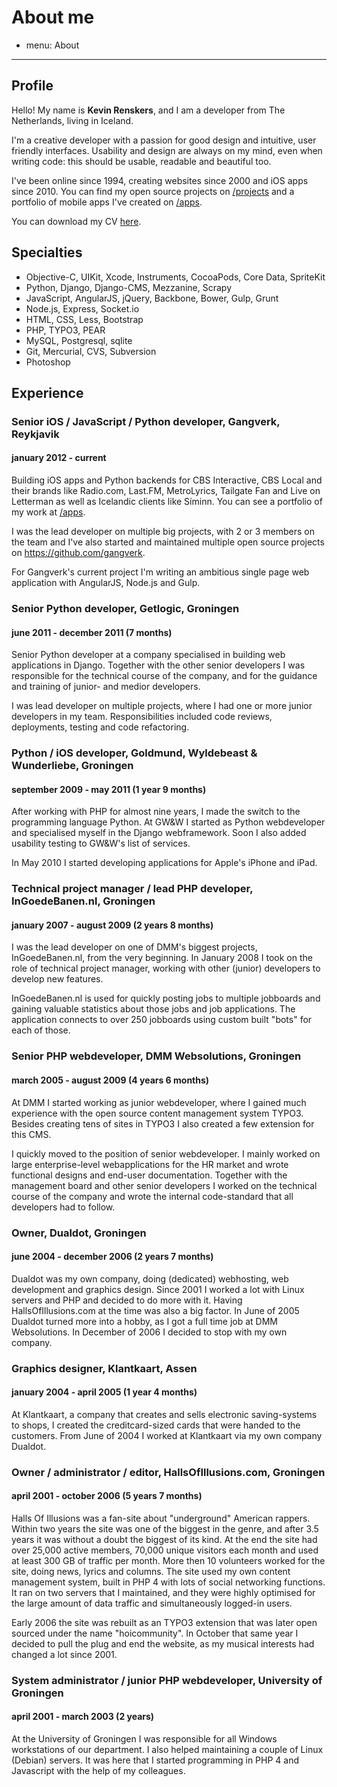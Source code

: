 # About me
- menu: About
---------------------

## Profile
Hello! My name is **Kevin Renskers**, and I am a developer from The Netherlands, living in Iceland.

I'm a creative developer with a passion for good design and intuitive, user friendly interfaces. Usability and design are always on my mind, even when writing code: this should be usable, readable and beautiful too. 

I've been online since 1994, creating websites since 2000 and iOS apps since 2010. You can find my open source projects on [/projects][projects] and a portfolio of mobile apps I've created on [/apps][apps].

You can download my CV [here](https://www.dropbox.com/s/cilqb4uzki52zx3/KevinRenskers.pdf).


## Specialties

* Objective-C, UIKit, Xcode, Instruments, CocoaPods, Core Data, SpriteKit
* Python, Django, Django-CMS, Mezzanine, Scrapy
* JavaScript, AngularJS, jQuery, Backbone, Bower, Gulp, Grunt
* Node.js, Express, Socket.io
* HTML, CSS, Less, Bootstrap
* PHP, TYPO3, PEAR
* MySQL, Postgresql, sqlite
* Git, Mercurial, CVS, Subversion
* Photoshop


## Experience

### Senior iOS / JavaScript / Python developer, Gangverk, Reykjavik
#### january 2012 - current
Building iOS apps and Python backends for CBS Interactive, CBS Local and their brands like Radio.com, Last.FM, MetroLyrics, Tailgate Fan and Live on Letterman as well as Icelandic clients like Síminn. You can see a portfolio of my work at [/apps][apps].

I was the lead developer on multiple big projects, with 2 or 3 members on the team and I've also started and maintained multiple open source projects on https://github.com/gangverk.

For Gangverk's current project I'm writing an ambitious single page web application with AngularJS, Node.js and Gulp.

### Senior Python developer, Getlogic, Groningen
#### june 2011 - december 2011 (7 months)
Senior Python developer at a company specialised in building web applications in Django. Together with the other senior developers I was responsible for the technical course of the company, and for the guidance and training of junior- and medior developers.

I was lead developer on multiple projects, where I had one or more junior developers in my team. Responsibilities included code reviews, deployments, testing and code refactoring.

### Python / iOS developer, Goldmund, Wyldebeast & Wunderliebe, Groningen
#### september 2009 - may 2011 (1 year 9 months)
After working with PHP for almost nine years, I made the switch to the programming language Python. At GW&W I started as Python webdeveloper and specialised myself in the Django webframework. Soon I also added usability testing to GW&W's list of services.

In May 2010 I started developing applications for Apple's iPhone and iPad.

### Technical project manager / lead PHP developer, InGoedeBanen.nl, Groningen
#### january 2007 - august 2009 (2 years 8 months)
I was the lead developer on one of DMM's biggest projects, InGoedeBanen.nl, from the very beginning. In January 2008 I took on the role of technical project manager, working with other (junior) developers to develop new features.

InGoedeBanen.nl is used for quickly posting jobs to multiple jobboards and gaining valuable statistics about those jobs and job applications. The application connects to over 250 jobboards using custom built "bots" for each of those.


### Senior PHP webdeveloper, DMM Websolutions, Groningen
#### march 2005 - august 2009 (4 years 6 months)
At DMM I started working as junior webdeveloper, where I gained much experience with the open source content management system TYPO3. Besides creating tens of sites in TYPO3 I also created a few extension for this CMS.

I quickly moved to the position of senior webdeveloper. I mainly worked on large enterprise-level webapplications for the HR market and wrote functional designs and end-user documentation. Together with the management board and other senior developers I worked on the technical course of the company and wrote the internal code-standard that all developers had to follow.

### Owner, Dualdot, Groningen
#### june 2004 - december 2006 (2 years 7 months)
Dualdot was my own company, doing (dedicated) webhosting, web development and graphics design. Since 2001 I worked a lot with Linux servers and PHP and decided to do more with it. Having HallsOfIllusions.com at the time was also a big factor. In June of 2005 Dualdot turned more into a hobby, as I got a full time job at DMM Websolutions. In December of 2006 I decided to stop with my own company.

### Graphics designer, Klantkaart, Assen
#### january 2004 - april 2005 (1 year 4 months)
At Klantkaart, a company that creates and sells electronic saving-systems to shops, I created the creditcard-sized cards that were handed to the customers. From June of 2004 I worked at Klantkaart via my own company Dualdot.

### Owner / administrator / editor, HallsOfIllusions.com, Groningen
#### april 2001 - october 2006 (5 years 7 months)
Halls Of Illusions was a fan-site about "underground" American rappers. Within two years the site was one of the biggest in the genre, and after 3.5 years it was without a doubt the biggest of its kind. At the end the site had over 25,000 active members, 70,000 unique visitors each month and used at least 300 GB of traffic per month. More then 10 volunteers worked for the site, doing news, lyrics and columns. The site used my own content management system, built in PHP 4 with lots of social networking functions. It ran on two servers that I maintained, and they were highly optimised for the large amount of data traffic and simultaneously logged-in users.

Early 2006 the site was rebuilt as an TYPO3 extension that was later open sourced under the name "hoicommunity". In October that same year I decided to pull the plug and end the website, as my musical interests had changed a lot since 2001.

### System administrator / junior PHP webdeveloper, University of Groningen
#### april 2001 - march 2003 (2 years)
At the University of Groningen I was responsible for all Windows workstations of our department. I also helped maintaining a couple of Linux (Debian) servers. It was here that I started programming in PHP 4 and Javascript with the help of my colleagues.

[projects]: /projects
[apps]: /apps